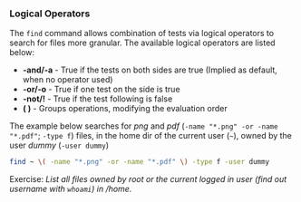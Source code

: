### Logical Operators
The `find` command allows combination of tests via logical operators to search for files more granular. The available logical operators are listed below:

- **-and/-a** - True if the tests on both sides are true (Implied as default, when no operator used)
- **-or/-o** - True if one test on the side is true
- **-not/!** - True if the test following is false
- **( )** - Groups operations, modifying the evaluation order

The example below searches for *png* and *pdf* (`-name "*.png" -or -name "*.pdf"`; `-type f`) files, in the home dir of the current user (`~`), owned by the user *dummy* (`-user dummy`)

~~~~ bash
find ~ \( -name "*.png" -or -name "*.pdf" \) -type f -user dummy
~~~~

Exercise:
*List all files owned by root or the current logged in user (find out username with `whoami`) in /home.*

